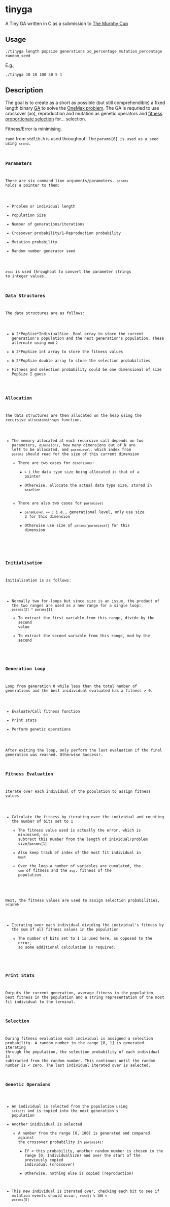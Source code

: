 # tinyga #

A Tiny GA written in C as a submission to [The Murphy Cup](http://cup.murph.ie "The Murphy Cup")

## Usage ##

`./tinyga length popsize generations xo_percentage mutation_percentage random_seed`

E.g.,

`./tinyga 10 10 100 50 5 1`

## Description ##

The goal is to create as a short as possible \(but still comprehendible\) a fixed length binary [GA](http://en.wikipedia.org/wiki/Genetic_algorithm) to solve the [OneMax problem](http://tracer.lcc.uma.es/problems/onemax/onemax.html). The GA is requried to use crossover \(xo\), reproduction and mutation as genetic operators and [fitness proportionate selection](http://en.wikipedia.org/wiki/Fitness_proportionate_selection) for... selection.

Fitness/Error is minimising.

<code>rand</code> from <code>stdlib.h</code> is used throughout. The <code>params\[6\] is used as a seed using <code>srand</code>.

### Parameters ###
There are six command line arguments/parameters. <code>params</code> holds a pointer to them:
   * Problem or individual length
   * Population Size
   * Number of generations/iterations
   * Crossover probability/1\-Reproduction probability
   * Mutation probability
   * Random number generator seed

<code>atoi</code> is used throughout to convert the parameter strings to integer values.

### Data Structures ###

The data structures are as follows:
   * A 2\*PopSize\*IndiviualSize _Bool array to store the current generation's population and the next generation's population. These alternate using <code>mod 2</code>
   * A 2\*PopSize int array to store the fitness values
   * A 2\*PopSize double array to store the selection probabilities
   * Fitness and selection probability could be one dimensional of size PopSize I guess

### Allocation ###

The data structures are then allocated on the heap using the recursive <code>allocateNdArrays</code> function. 
   * The memory allocated at each recursive call depends on two parameters, <code>dimensions</code>, how many dimensions out of N are left to be allocated, and <code>paramLevel</code>, which index from <code>params</code> should read for the size of this current dimension
      * There are two cases for <code>dimensions</code>:
         * <code>&gt; 1</code> the data type size being allocated is that of a pointer
         * Otherwise, allocate the actual data type size, stored in <code>baseSize</code>
      * There are also two cases for <code>paramLevel</code>
         * <code>paramLevel == 3</code> i.e., generational level, only use size 2 for this dimension
         * Otherwise use size of <code>params\[paramLevel\]</code> for this dimension

### Initialisation ###

Initialisation is as follows:
   * Normally two for-loops but since size is an issue, the product of the two ranges are used as a new range for a single loop: <code>params\[2\] \* params\[1\]</code>
      * To extract the first variable from this range, divide by the second value
      * To extract the second variable from this range, mod by the second

### Generation Loop ###

Loop from generation 0 while less than the total number of generations and the best inidividual evaluated has a fitness &gt; 0.
   * Evaluate/Call fitness function
   * Print stats
   * Perform genetic operations

After exiting the loop, only perform the last evaluation if the final generation was reached. Otherwise Success!.

### Fitness Evaluation ###

Iterate over each individual of the population to assign fitness values
   * Calculate the fitness by iterating over the individual and counting the number of bits set to 1
      * The fitness value used is actually the error, which is minimised, so subtract this number from the length of inividual/problem size/<code>params\[1\]</code>
      * Also keep track of index of the most fit individual in <code>best</code>
      * Over the loop a number of variables are cumulated, the <code>sum</code> of fitness and the <code>avg</code>. fitness of the population

Next, the fitness values are used to assign selection probabilities, <code>selprob</code>
   * Iterating over each individual dividing the individual's fitness by the sum of all fitness values in the population
      * The number of bits set to 1 is used here, as opposed to the error, so some additional calculation is required.

### Print Stats ###

Outputs the current generation, average fitness in the population, best fitness in the population and a string representation of the most fit individual to the terminal.

### Selection ###
During fitness evaluation each individual is assigned a selection probability. A random number in the range \[0, 1\] is generated. Iterating through the population, the selection probability of each individual is subtracted from the random number. This continues until the random number is &lt; zero. The last individual iterated over is selected. 

### Genetic Operaions ###

   * An individual is selected from the population using <code>selecti</code> and is copied into the next generation's population
   * Another inidividual is selected
      * A number from the range \[0, 100\) is generated and compared against the crossover probability in <code>params\[4\]</code>: 
         * If &lt; this probability, another random number is chosen in the range [0, IndividualSize) and over the start of the previously copied individual \(crossover\)
         * Otherwise, nothing else is copied \(reproduction\)
   * This new individual is iterated over, checking each bit to see if mutation events should occur, <code>rand() % 100 < params\[5\]</code>